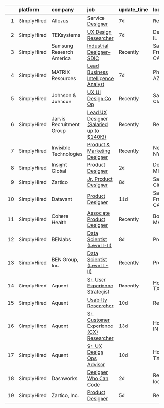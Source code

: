 

|    | platform    | company                  | job                                                                                                                                                      | update_time   | location           |
|---:|:------------|:-------------------------|:---------------------------------------------------------------------------------------------------------------------------------------------------------|:--------------|:-------------------|
|  1 | SimplyHired | Allovus                  | [Service Designer](https://www.simplyhired.com/job/xmGDtMrq2eGV6kJz-CuEnAQ3aNGWRAH6QYpWu34Yt6mp-gUuvqLwfg?q=generative+designer)                         | 7d            | Remote             |
|  2 | SimplyHired | TEKsystems               | [UX Design Researcher](https://www.simplyhired.com/job/Q_LvJaaOAm3f6ovYG3aqqg-RUqV8IVAPN_df9m54uXqYDe-r1Rg00w?q=generative+designer)                     | 7d            | Deerfield, IL      |
|  3 | SimplyHired | Samsung Research America | [Industrial Designer– SDIC](https://www.simplyhired.com/job/ZY9f-MfZTJLDwWO75dQVxCJRIy1EUkwLWsN06BTBfzBJaBmRdnDRFw?q=generative+designer)                | Recently      | San Francisco, CA  |
|  4 | SimplyHired | MATRIX Resources         | [Lead Business Intelligence Analyst](https://www.simplyhired.com/job/r9836chwRDq4tvmAnGBSNprO2ivIpLcaR2tbR8PeDsk9yULgaLLhIA?q=generative+designer)       | 7d            | Phoenix, AZ        |
|  5 | SimplyHired | Johnson & Johnson        | [UX UI Design Co Op](https://www.simplyhired.com/job/irxV09gXyZISmKqhRWK0YYV1TBxvj1sZOv6Rr939szATDt6Pknh-eg?q=generative+designer)                       | Recently      | Santa Clara, CA    |
|  6 | SimplyHired | Jarvis Recruitment Group | [Lead UX Designer (Salaried up to $140K!)](https://www.simplyhired.com/job/FkE2gNwg-wWgCVyHoI1XS-VF-sxwxF-voIVI5rHAxvhlifZFal8CAA?q=generative+designer) | Recently      | Remote             |
|  7 | SimplyHired | Invisible Technologies   | [Product & Marketing Designer](https://www.simplyhired.com/job/HTwYmjjsODkNfYDv_CyZzBHtdoAWeqs31ufgGegB44TMZ7wNUMGZHA?q=generative+designer)             | Recently      | New York, NY       |
|  8 | SimplyHired | Insight Global           | [Product Designer](https://www.simplyhired.com/job/Zr7k-5nwL384uunAb_dAmt6JB_pcq4vGXfb_6cePgT8anWWctlfC5w?q=generative+designer)                         | 2d            | Dearborn, MI       |
|  9 | SimplyHired | Zartico                  | [Jr. Product Designer](https://www.simplyhired.com/job/nmMctxanMZHASwHPAKbEf_z0drYGRsWEo6gpCA-NYuoi-XzTB8SGfg?q=generative+designer)                     | 8d            | Salt Lake City, UT |
| 10 | SimplyHired | Datavant                 | [Product Designer](https://www.simplyhired.com/job/3c2lxtgcQOOksvndELp2NzgC3TnD4qLnw7VyjlNrDXdzyy_w0sOtmA?q=generative+designer)                         | 11d           | San Francisco, CA  |
| 11 | SimplyHired | Cohere Health            | [Associate Product Designer](https://www.simplyhired.com/job/_ZG_UeFiZy1jioBWGZnMJMKJrLNcDtOUz2V8nMUtUc2JsqWlV2MM9Q?q=generative+designer)               | Recently      | Boston, MA         |
| 12 | SimplyHired | BENlabs                  | [Data Scientist (Level I-II)](https://www.simplyhired.com/job/O5OEyhMrrVMZFh4QW2Gar2r9Q-iuMc_JpYlZzwSMVQ_6HsxdGcV0ww?q=generative+designer)              | 8d            | Provo, UT          |
| 13 | SimplyHired | BEN Group, Inc           | [Data Scientist (Level I - II)](https://www.simplyhired.com/job/wPxJhjNcRPJz-AfHCSQStSs-wdo6nG-bWPbzdrDJM7zH8fMnaA3jsw?q=generative+designer)            | Recently      | Provo, UT          |
| 14 | SimplyHired | Aquent                   | [Sr. User Experience Strategist](https://www.simplyhired.com/job/rndhJO3HOZMVPJSh01YR2wjk5H5krPqWmsnWnO4zGyrpdbVrJwTrgQ?q=generative+designer)           | Recently      | Houston, TX        |
| 15 | SimplyHired | Aquent                   | [Usability Researcher](https://www.simplyhired.com/job/28cK6uPqNRwkoej9ZdnVCVUI65x8O7e_Rq2XwoSKm28kJ7PMVoVrxw?q=generative+designer)                     | 10d           | Remote             |
| 16 | SimplyHired | Aquent                   | [Sr. Customer Experience (CX) Researcher](https://www.simplyhired.com/job/NV6tXqGFxAcRlx7pKSUJVJSunxMPwZzXpSNDid-_ZUu2_NIQDRNtbA?q=generative+designer)  | 13d           | Houston, IN        |
| 17 | SimplyHired | Aquent                   | [Sr. UX Design Ops Advisor](https://www.simplyhired.com/job/b-akjeC7U6-r51TTC7b5vNnvCBVOO4FxCHKBwn62xzJdTkoffSKJ3w?q=generative+designer)                | 10d           | Houston, TX        |
| 18 | SimplyHired | Dashworks                | [Designer Who Can Code](https://www.simplyhired.com/job/AV_TnrfNe-ywQ7MYZWptEFlC0njhqby2Q9NSd_Y5ufaesZ017uT4NQ?q=generative+designer)                    | 2d            | Remote +1 location |
| 19 | SimplyHired | Zartico, Inc.            | [Product Designer](https://www.simplyhired.com/job/5B-wy9egwpbkc7SZRH1vZS_C0IVpEFP3vQw-sYn_KPAIaBxbnG6gAg?q=generative+designer)                         | 5d            | Remote             |